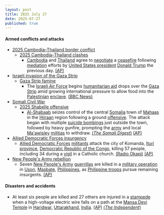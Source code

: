 ```yaml
---
layout: post
title: 2025 July 27
date: 2025-07-27
published: true
---
```



#### Armed conflicts and attacks

* [2025 Cambodia–Thailand border conflict](https://en.wikipedia.org/wiki/2025_Cambodia%E2%80%93Thailand_border_conflict "2025 Cambodia–Thailand border conflict")
  * [2025 Cambodia–Thailand clashes](https://en.wikipedia.org/wiki/2025_Cambodia%E2%80%93Thailand_clashes "2025 Cambodia–Thailand clashes")
    * [Cambodia](https://en.wikipedia.org/wiki/Cambodia "Cambodia") and [Thailand](https://en.wikipedia.org/wiki/Thailand "Thailand") agree to [negotiate](https://en.wikipedia.org/wiki/Negotiate "Negotiate") a [ceasefire](https://en.wikipedia.org/wiki/Ceasefire "Ceasefire") following [mediation](https://en.wikipedia.org/wiki/Mediation "Mediation") efforts by [United States president](https://en.wikipedia.org/wiki/United_States_president "United States president") [Donald Trump](https://en.wikipedia.org/wiki/Donald_Trump "Donald Trump") the previous day. [(AP)](https://apnews.com/article/thailand-cambodia-armed-clash-border-ceasefire-ae1ca49539793aeaf0ce71d4d1cf42a0)
* [Israeli invasion of the Gaza Strip](https://en.wikipedia.org/wiki/Israeli_invasion_of_the_Gaza_Strip "Israeli invasion of the Gaza Strip")
  * [Gaza Strip famine](https://en.wikipedia.org/wiki/Gaza_Strip_famine "Gaza Strip famine")
    * The [Israeli Air Force](https://en.wikipedia.org/wiki/Israeli_Air_Force "Israeli Air Force") begins [humanitarian aid](https://en.wikipedia.org/wiki/Humanitarian_aid "Humanitarian aid") drops over the [Gaza Strip](https://en.wikipedia.org/wiki/Gaza_Strip "Gaza Strip") amid growing international pressure to allow food into the [Palestinian](https://en.wikipedia.org/wiki/Palestinians "Palestinians") [enclave](https://en.wikipedia.org/wiki/Enclave "Enclave"). [(BBC News)](https://www.bbc.co.uk/news/articles/cn437jjygl9o)
* [Somali Civil War](https://en.wikipedia.org/wiki/Somali_Civil_War_%282009%E2%80%93present%29 "Somali Civil War (2009–present)")
  * [2025 Shabelle offensive](https://en.wikipedia.org/wiki/2025_Shabelle_offensive "2025 Shabelle offensive")
    * [Al-Shabaab](https://en.wikipedia.org/wiki/Al-Shabaab_%28militant_group%29 "Al-Shabaab (militant group)") seizes control of the central [Somalia](https://en.wikipedia.org/wiki/Somalia "Somalia") town of [Mahaas](https://en.wikipedia.org/wiki/Mahas_District "Mahas District") in the [Hiiraan](https://en.wikipedia.org/wiki/Hiiraan "Hiiraan") region following a ground [offensive](https://en.wikipedia.org/wiki/Offensive_%28military%29 "Offensive (military)"). The attack began with multiple [suicide bombings](https://en.wikipedia.org/wiki/Suicide_bombing "Suicide bombing") just outside the town, followed by heavy gunfire, prompting the [army](https://en.wikipedia.org/wiki/Somali_National_Army "Somali National Army") and local [Ma'awisley](https://en.wikipedia.org/wiki/Ma%27awisley "Ma'awisley") [militias](https://en.wikipedia.org/wiki/Militia "Militia") to withdraw. [(*The Somali Digest*)](https://thesomalidigest.com/al-shabab-retakes-mahaas-as-federal-forces-target-jubaland-instead/) [(AP)](https://apnews.com/article/somalia-town-captured-alshabab-4ccf935efc09dcc9264412919d2e2068?utm_source=copy&utm_medium=share)
* [Allied Democratic Forces insurgency](https://en.wikipedia.org/wiki/Allied_Democratic_Forces_insurgency "Allied Democratic Forces insurgency")
  * [Allied Democratic Forces](https://en.wikipedia.org/wiki/Allied_Democratic_Forces "Allied Democratic Forces") [militants](https://en.wikipedia.org/wiki/Militant "Militant") attack the city of Komanda, [Ituri province](https://en.wikipedia.org/wiki/Ituri_province "Ituri province"), [Democratic Republic of the Congo](https://en.wikipedia.org/wiki/Democratic_Republic_of_the_Congo "Democratic Republic of the Congo"), killing 57 people, including 34 during a [vigil](https://en.wikipedia.org/wiki/Vigil_%28liturgy%29 "Vigil (liturgy)") in a Catholic church. [(Radio Okapi)](https://www.radiookapi.net/2025/07/27/actualite/securite/carnage-en-ituri-une-attaque-des-adf-fait-43-morts-et-dimportants) [(AP)](https://apnews.com/article/congo-church-attack-islamic-state-deaths-da83ab694e991abfcc8166245a836d86)
* [New People's Army rebellion](https://en.wikipedia.org/wiki/New_People%27s_Army_rebellion "New People's Army rebellion")
  * Seven [New People's Army](https://en.wikipedia.org/wiki/New_People%27s_Army "New People's Army") [guerrillas](https://en.wikipedia.org/wiki/Guerrilla "Guerrilla") are killed in a [military operation](https://en.wikipedia.org/wiki/Military_operation "Military operation") in [Uson](https://en.wikipedia.org/wiki/Uson "Uson"), [Masbate](https://en.wikipedia.org/wiki/Masbate "Masbate"), [Philippines](https://en.wikipedia.org/wiki/Philippines "Philippines"), as [Philippine troops](https://en.wikipedia.org/wiki/Armed_Forces_of_the_Philippines "Armed Forces of the Philippines") pursue remaining insurgents. [(AP)](https://apnews.com/article/philippines-communist-guerillas-insurgency-3b0935ca43a138de7a3bd9283a419787)

#### Disasters and accidents

* At least six people are killed and 27 others are injured in a [stampede](https://en.wikipedia.org/wiki/Stampede "Stampede") when a high-voltage electric wire falls on a path at the [Mansa Devi Temple](https://en.wikipedia.org/wiki/Mansa_Devi_Temple%2C_Haridwar "Mansa Devi Temple, Haridwar") in [Haridwar](https://en.wikipedia.org/wiki/Haridwar "Haridwar"), [Uttarakhand](https://en.wikipedia.org/wiki/Uttarakhand "Uttarakhand"), [India](https://en.wikipedia.org/wiki/India "India"). [(AP)](https://apnews.com/article/crowd-surge-hindu-temple-haridwar-india-deadly-782ce8f71be77c29b3ec5ba25bd70b93) [(*The Independent*)](https://ca.news.yahoo.com/least-6-people-killed-stampede-050622102.html)
